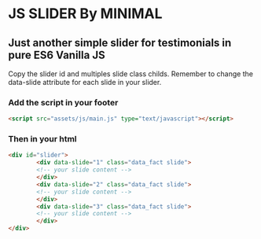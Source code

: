 # JS SLIDER By MINIMAL

## Just another simple slider for testimonials in pure ES6 Vanilla JS
Copy the slider id and multiples slide class childs. Remember to change the data-slide attribute for each slide in your slider.

### Add the script in your footer
```html
<script src="assets/js/main.js" type="text/javascript"></script>
```

### Then in your html
```html
<div id="slider">
        <div data-slide="1" class="data_fact slide">
        <!-- your slide content -->
        </div>
        <div data-slide="2" class="data_fact slide">
        <!-- your slide content -->
        </div>
        <div data-slide="3" class="data_fact slide">
        <!-- your slide content -->
        </div>
</div>
```
